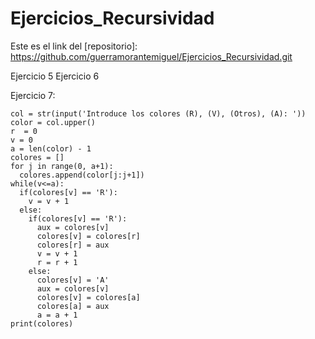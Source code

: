 # Ejercicios_Recursividad

Este es el link del [repositorio]: https://github.com/guerramorantemiguel/Ejercicios_Recursividad.git

Ejercicio 5
Ejercicio 6

Ejercicio 7:

```
col = str(input('Introduce los colores (R), (V), (Otros), (A): '))
color = col.upper()
r  = 0
v = 0
a = len(color) - 1
colores = []
for j in range(0, a+1):
  colores.append(color[j:j+1])
while(v<=a):
  if(colores[v] == 'R'):
    v = v + 1
  else:
    if(colores[v] == 'R'):
      aux = colores[v]
      colores[v] = colores[r]
      colores[r] = aux
      v = v + 1
      r = r + 1
    else:
      colores[v] = 'A'
      aux = colores[v]
      colores[v] = colores[a]
      colores[a] = aux
      a = a + 1
print(colores)
```
